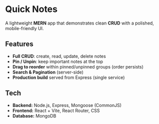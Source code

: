 # Quick Notes

A lightweight **MERN** app that demonstrates clean **CRUD** with a polished, mobile-friendly UI. 

## Features
- **Full CRUD**: create, read, update, delete notes
- **Pin / Unpin**: keep important notes at the top
- **Drag to reorder** within pinned/unpinned groups (order persists)
- **Search & Pagination** (server-side)
- **Production build** served from Express (single service)
<!-- - **Reset Demo** button (optional) to restore showcase data -->

## Tech
- **Backend:** Node.js, Express, Mongoose (CommonJS)
- **Frontend:** React + Vite, React Router, CSS
- **Database:** MongoDB